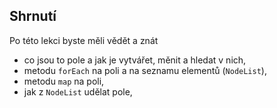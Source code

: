 ## Shrnutí

Po této lekci byste měli vědět a znát

- co jsou to pole a jak je vytvářet, měnit a hledat v nich,
- metodu `forEach` na poli a na seznamu elementů (`NodeList`),
- metodu `map` na poli,
- jak z `NodeList` udělat pole,
<!-- - zápis cyklů pomocí `for` a `while`, -->
